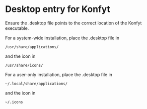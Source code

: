 Desktop entry for Konfyt
========================

Ensure the .desktop file points to the correct location of the Konfyt executable.

For a system-wide installation, place the .desktop file in
```
/usr/share/applications/
```

and the icon in
```
/usr/share/icons/
```

For a user-only installation, place the .desktop file in
```
~/.local/share/applications/
```

and the icon in
```
~/.icons
```

